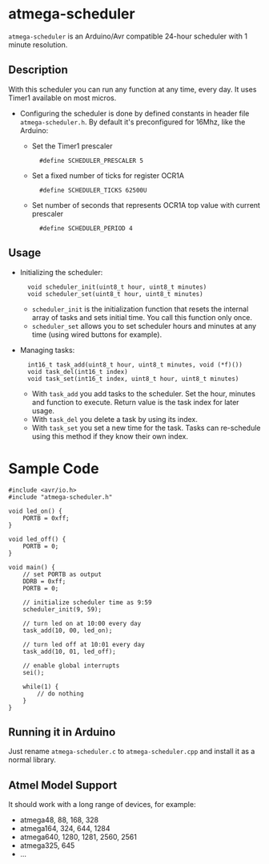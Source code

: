 # atmega-scheduler

`atmega-scheduler` is an Arduino/Avr compatible 24-hour scheduler with 1 minute resolution.

## Description

With this scheduler you can run any function at any time, every day. It uses Timer1 available on most micros.

- Configuring the scheduler is done by defined constants in header file `atmega-scheduler.h`. By default it's
preconfigured for 16Mhz, like the Arduino:

	- Set the Timer1 prescaler
	
			#define SCHEDULER_PRESCALER 5
			
	- Set a fixed number of ticks for register OCR1A
	
			#define SCHEDULER_TICKS 62500U
		
	- Set number of seconds that represents OCR1A top value with current prescaler
	
			#define SCHEDULER_PERIOD 4

## Usage

- Initializing the scheduler:

		void scheduler_init(uint8_t hour, uint8_t minutes)
		void scheduler_set(uint8_t hour, uint8_t minutes)

	- `scheduler_init` is the initialization function that resets the internal array of tasks and sets initial time.
	You call this function only once.
	- `scheduler_set` allows you to set scheduler hours and minutes at any time (using wired buttons for example).
	
- Managing tasks:

		int16_t task_add(uint8_t hour, uint8_t minutes, void (*f)())
		void task_del(int16_t index)
		void task_set(int16_t index, uint8_t hour, uint8_t minutes)

	- With `task_add` you add tasks to the scheduler. Set the hour, minutes and function to execute. Return value
	is the task index for later usage.
	- With `task_del` you delete a task by using its index.
	- With `task_set` you set a new time for the task. Tasks can re-schedule using this method if they know their own index.

# Sample Code

	#include <avr/io.h>
	#include "atmega-scheduler.h"

	void led_on() {
		PORTB = 0xff;
	}

	void led_off() {
		PORTB = 0;
	}

	void main() {
		// set PORTB as output
		DDRB = 0xff;
		PORTB = 0;
		
		// initialize scheduler time as 9:59
		scheduler_init(9, 59);
		
		// turn led on at 10:00 every day
		task_add(10, 00, led_on);
		
		// turn led off at 10:01 every day
		task_add(10, 01, led_off);
		
		// enable global interrupts
		sei();
		
		while(1) {
			// do nothing
		}
	}

## Running it in Arduino

Just rename `atmega-scheduler.c` to `atmega-scheduler.cpp` and install it as a normal library.

## Atmel Model Support

It should work with a long range of devices, for example:

- atmega48, 88, 168, 328
- atmega164, 324, 644, 1284
- atmega640, 1280, 1281, 2560, 2561
- atmega325, 645
- ...
